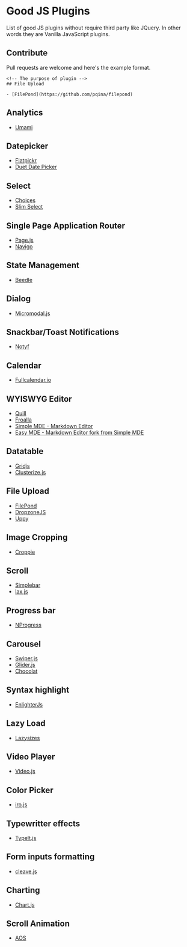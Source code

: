 # Good JS Plugins

List of good JS plugins without require third party like JQuery. In other words they are Vanilla JavaScript plugins.

## Contribute

Pull requests are welcome and here's the example format.

```
<!-- The purpose of plugin -->
## File Upload

- [FilePond](https://github.com/pqina/filepond)
```

## Analytics

- [Umami](https://github.com/mikecao/umami)

## Datepicker

- [Flatpickr](https://flatpickr.js.org)
- [Duet Date Picker](https://duetds.github.io/date-picker/)

## Select

- [Choices](https://github.com/jshjohnson/Choices)
- [Slim Select](https://github.com/brianvoe/slim-select)

## Single Page Application Router

- [Page.js](https://github.com/visionmedia/page.js/)
- [Navigo](https://github.com/krasimir/navigo)

## State Management

- [Beedle](https://github.com/andy-piccalilli/beedle)

## Dialog

- [Micromodal.js](https://github.com/Ghosh/micromodal)

## Snackbar/Toast Notifications

- [Notyf](https://github.com/caroso1222/notyf)

## Calendar

- [Fullcalendar.io](https://fullcalendar.io)

## WYISWYG Editor

- [Quill](https://quilljs.com)
- [Froalla](https://froala.com/wysiwyg-editor/)
- [Simple MDE - Markdown Editor](https://github.com/sparksuite/simplemde-markdown-editor)
- [Easy MDE - Markdown Editor fork from Simple MDE](https://github.com/Ionaru/easy-markdown-editor)

## Datatable

- [Gridjs](https://github.com/grid-js/gridjs)
- [Clusterize.js](https://github.com/NeXTs/Clusterize.js/)

## File Upload

- [FilePond](https://github.com/pqina/filepond)
- [DropzoneJS](https://www.dropzonejs.com/)
- [Uppy](https://github.com/transloadit/uppy)

## Image Cropping
- [Croppie](https://foliotek.github.io/Croppie/)

## Scroll

- [Simplebar](https://github.com/Grsmto/simplebar)
- [lax.js](https://github.com/alexfoxy/lax.js)

## Progress bar

- [NProgress](https://ricostacruz.com/nprogress/)

## Carousel

- [Swiper.js](https://swiperjs.com/)
- [Glider.js](https://github.com/NickPiscitelli/Glider.js)
- [Chocolat](https://github.com/nicolas-t/Chocolat)

## Syntax highlight

- [EnlighterJs](https://github.com/EnlighterJS/EnlighterJS)

## Lazy Load

- [Lazysizes](https://github.com/aFarkas/lazysizes)

## Video Player

- [Video.js](https://videojs.com/)

## Color Picker

- [iro.js](https://iro.js.org/)

## Typewritter effects

- [Typelt.js](https://typeitjs.com/)

## Form inputs formatting

- [cleave.js](https://nosir.github.io/cleave.js/)

## Charting

- [Chart.js](https://www.chartjs.org/)

## Scroll Animation

- [AOS](https://michalsnik.github.io/aos/)